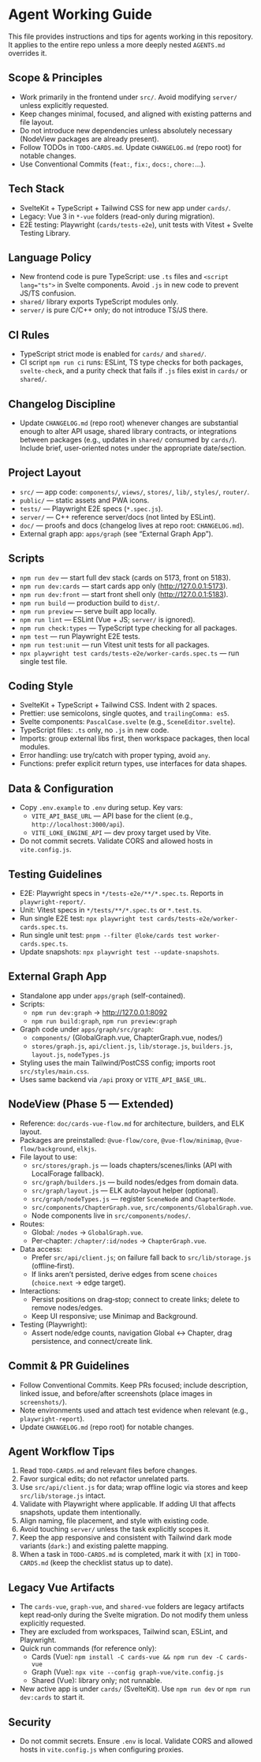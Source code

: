# Agent Working Guide

This file provides instructions and tips for agents working in this repository. It applies to the entire repo unless a more deeply nested `AGENTS.md` overrides it.

## Scope & Principles

- Work primarily in the frontend under `src/`. Avoid modifying `server/` unless explicitly requested.
- Keep changes minimal, focused, and aligned with existing patterns and file layout.
- Do not introduce new dependencies unless absolutely necessary (NodeView packages are already present).
- Follow TODOs in `TODO-CARDS.md`. Update `CHANGELOG.md` (repo root) for notable changes.
- Use Conventional Commits (`feat:`, `fix:`, `docs:`, `chore:`...).

## Tech Stack

- SvelteKit + TypeScript + Tailwind CSS for new app under `cards/`.
- Legacy: Vue 3 in `*-vue` folders (read-only during migration).
- E2E testing: Playwright (`cards/tests-e2e`), unit tests with Vitest + Svelte Testing Library.

## Language Policy

- New frontend code is pure TypeScript: use `.ts` files and `<script lang="ts">` in Svelte components. Avoid `.js` in new code to prevent JS/TS confusion.
- `shared/` library exports TypeScript modules only.
- `server/` is pure C/C++ only; do not introduce TS/JS there.

## CI Rules

- TypeScript strict mode is enabled for `cards/` and `shared/`.
- CI script `npm run ci` runs: ESLint, TS type checks for both packages, `svelte-check`, and a purity check that fails if `.js` files exist in `cards/` or `shared/`.

## Changelog Discipline

- Update `CHANGELOG.md` (repo root) whenever changes are substantial enough to alter API usage, shared library contracts, or integrations between packages (e.g., updates in `shared/` consumed by `cards/`). Include brief, user-oriented notes under the appropriate date/section.

## Project Layout

- `src/` — app code: `components/`, `views/`, `stores/`, `lib/`, `styles/`, `router/`.
- `public/` — static assets and PWA icons.
- `tests/` — Playwright E2E specs (`*.spec.js`).
- `server/` — C++ reference server/docs (not linted by ESLint).
- `doc/` — proofs and docs (changelog lives at repo root: `CHANGELOG.md`).
- External graph app: `apps/graph` (see “External Graph App”).

## Scripts

- `npm run dev` — start full dev stack (cards on 5173, front on 5183).
- `npm run dev:cards` — start cards app only (http://127.0.0.1:5173).
- `npm run dev:front` — start front shell only (http://127.0.0.1:5183).
- `npm run build` — production build to `dist/`.
- `npm run preview` — serve built app locally.
- `npm run lint` — ESLint (Vue + JS; `server/` is ignored).
- `npm run check:types` — TypeScript type checking for all packages.
- `npm test` — run Playwright E2E tests.
- `npm run test:unit` — run Vitest unit tests for all packages.
- `npx playwright test cards/tests-e2e/worker-cards.spec.ts` — run single test file.

## Coding Style

- SvelteKit + TypeScript + Tailwind CSS. Indent with 2 spaces.
- Prettier: use semicolons, single quotes, and `trailingComma: es5`.
- Svelte components: `PascalCase.svelte` (e.g., `SceneEditor.svelte`).
- TypeScript files: `.ts` only, no `.js` in new code.
- Imports: group external libs first, then workspace packages, then local modules.
- Error handling: use try/catch with proper typing, avoid `any`.
- Functions: prefer explicit return types, use interfaces for data shapes.

## Data & Configuration

- Copy `.env.example` to `.env` during setup. Key vars:
  - `VITE_API_BASE_URL` — API base for the client (e.g., `http://localhost:3000/api`).
  - `VITE_LOKE_ENGINE_API` — dev proxy target used by Vite.
- Do not commit secrets. Validate CORS and allowed hosts in `vite.config.js`.

## Testing Guidelines

- E2E: Playwright specs in `*/tests-e2e/**/*.spec.ts`. Reports in `playwright-report/`.
- Unit: Vitest specs in `*/tests/**/*.spec.ts` or `*.test.ts`.
- Run single E2E test: `npx playwright test cards/tests-e2e/worker-cards.spec.ts`.
- Run single unit test: `pnpm --filter @loke/cards test worker-cards.spec.ts`.
- Update snapshots: `npx playwright test --update-snapshots`.

## External Graph App

- Standalone app under `apps/graph` (self-contained).
- Scripts:
  - `npm run dev:graph` → http://127.0.0.1:8092
  - `npm run build:graph`, `npm run preview:graph`
- Graph code under `apps/graph/src/graph`:
  - `components/` (GlobalGraph.vue, ChapterGraph.vue, nodes/)
  - `stores/graph.js`, `api/client.js`, `lib/storage.js`, `builders.js`, `layout.js`, `nodeTypes.js`
- Styling uses the main Tailwind/PostCSS config; imports root `src/styles/main.css`.
- Uses same backend via `/api` proxy or `VITE_API_BASE_URL`.

## NodeView (Phase 5 — Extended)

- Reference: `doc/cards-vue-flow.md` for architecture, builders, and ELK layout.
- Packages are preinstalled: `@vue-flow/core`, `@vue-flow/minimap`, `@vue-flow/background`, `elkjs`.
- File layout to use:
  - `src/stores/graph.js` — loads chapters/scenes/links (API with LocalForage fallback).
  - `src/graph/builders.js` — build nodes/edges from domain data.
  - `src/graph/layout.js` — ELK auto‑layout helper (optional).
  - `src/graph/nodeTypes.js` — register `SceneNode` and `ChapterNode`.
  - `src/components/ChapterGraph.vue`, `src/components/GlobalGraph.vue`.
  - Node components live in `src/components/nodes/`.
- Routes:
  - Global: `/nodes` → `GlobalGraph.vue`.
  - Per‑chapter: `/chapter/:id/nodes` → `ChapterGraph.vue`.
- Data access:
  - Prefer `src/api/client.js`; on failure fall back to `src/lib/storage.js` (offline‑first).
  - If links aren’t persisted, derive edges from scene `choices` (`choice.next` → edge target).
- Interactions:
  - Persist positions on drag‑stop; connect to create links; delete to remove nodes/edges.
  - Keep UI responsive; use Minimap and Background.
- Testing (Playwright):
  - Assert node/edge counts, navigation Global ↔ Chapter, drag persistence, and connect/create link.

## Commit & PR Guidelines

- Follow Conventional Commits. Keep PRs focused; include description, linked issue, and before/after screenshots (place images in `screenshots/`).
- Note environments used and attach test evidence when relevant (e.g., `playwright-report`).
- Update `CHANGELOG.md` (repo root) for notable changes.

## Agent Workflow Tips

1. Read `TODO-CARDS.md` and relevant files before changes.
2. Favor surgical edits; do not refactor unrelated parts.
3. Use `src/api/client.js` for data; wrap offline logic via stores and keep `src/lib/storage.js` intact.
4. Validate with Playwright where applicable. If adding UI that affects snapshots, update them intentionally.
5. Align naming, file placement, and style with existing code.
6. Avoid touching `server/` unless the task explicitly scopes it.
7. Keep the app responsive and consistent with Tailwind dark mode variants (`dark:`) and existing palette mapping.
8. When a task in `TODO-CARDS.md` is completed, mark it with `[X]` in `TODO-CARDS.md` (keep the checklist status up to date).

## Legacy Vue Artifacts

- The `cards-vue`, `graph-vue`, and `shared-vue` folders are legacy artifacts kept read‑only during the Svelte migration. Do not modify them unless explicitly requested.
- They are excluded from workspaces, Tailwind scan, ESLint, and Playwright.
- Quick run commands (for reference only):
  - Cards (Vue): `npm install -C cards-vue && npm run dev -C cards-vue`
  - Graph (Vue): `npx vite --config graph-vue/vite.config.js`
  - Shared (Vue): library only; not runnable.
- New active app is under `cards/` (SvelteKit). Use `npm run dev` or `npm run dev:cards` to start it.

## Security

- Do not commit secrets. Ensure `.env` is local. Validate CORS and allowed hosts in `vite.config.js` when configuring proxies.

